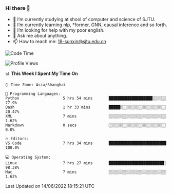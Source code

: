 ### Hi there 👋

<!--
**sunxin000/sunxin000** is a ✨ _special_ ✨ repository because its `README.md` (this file) appears on your GitHub profile.

Here are some ideas to get you started:

- 🔭 I’m currently working on ...
- 🌱 I’m currently learning ...
- 👯 I’m looking to collaborate on ...
- 🤔 I’m looking for help with ...
- 💬 Ask me about ...
- 📫 How to reach me: ...
- 😄 Pronouns: ...
- ⚡ Fun fact: ...
-->
- 🏫 I’m currently studying at shool of computer and science of SJTU.
- 🌱 I’m currently learning nlp, \*former, GNN, causal inference and so forth.
- 🤔 I’m looking for help with my poor english.
- 💬 Ask me about anything.
- 📫 How to reach me: 18-sunxin@sjtu.edu.cn
<!--START_SECTION:waka-->
![Code Time](http://img.shields.io/badge/Code%20Time-204%20hrs%2052%20mins-blue)

![Profile Views](http://img.shields.io/badge/Profile%20Views-1-blue)

📊 **This Week I Spent My Time On** 

```text
⌚︎ Time Zone: Asia/Shanghai

💬 Programming Languages: 
Python                   5 hrs 54 mins       ███████████████████░░░░░░   77.9% 
Bash                     1 hr 33 mins        █████░░░░░░░░░░░░░░░░░░░░   20.47% 
XML                      7 mins              ░░░░░░░░░░░░░░░░░░░░░░░░░   1.62% 
Markdown                 0 secs              ░░░░░░░░░░░░░░░░░░░░░░░░░   0.0%

🔥 Editors: 
VS Code                  7 hrs 34 mins       █████████████████████████   100.0%

💻 Operating System: 
Linux                    7 hrs 27 mins       ████████████████████████░   98.38% 
Mac                      7 mins              ░░░░░░░░░░░░░░░░░░░░░░░░░   1.62%

```


 Last Updated on 14/06/2022 18:15:21 UTC
<!--END_SECTION:waka-->
